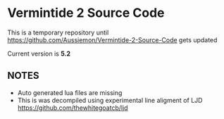 # Vermintide 2 Source Code
 
This is a temporary repository until https://github.com/Aussiemon/Vermintide-2-Source-Code gets updated

Current version is **5.2**

## NOTES
* Auto generated lua files are missing
* This is was decompiled using experimental line aligment of LJD https://github.com/thewhitegoatcb/ljd